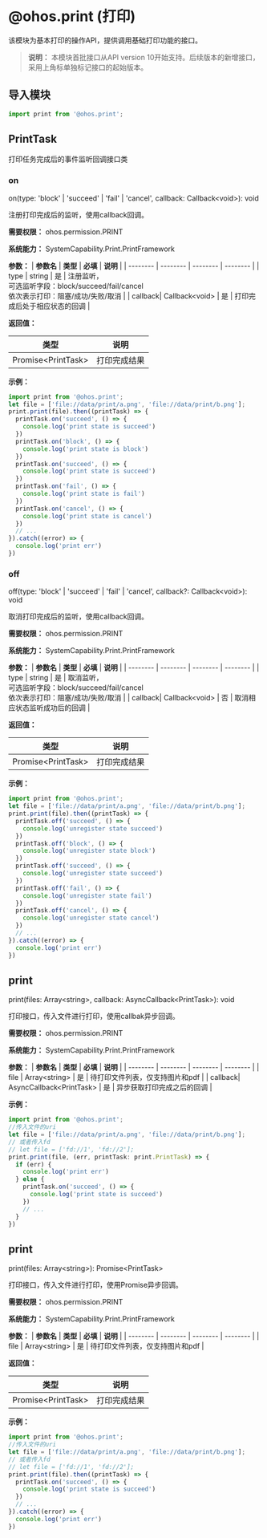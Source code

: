 # @ohos.print (打印)

该模块为基本打印的操作API，提供调用基础打印功能的接口。

> **说明：**
> 本模块首批接口从API version 10开始支持。后续版本的新增接口，采用上角标单独标记接口的起始版本。

## 导入模块

```js
import print from '@ohos.print';
```

## PrintTask

打印任务完成后的事件监听回调接口类

### on

on(type: 'block' | 'succeed' | 'fail' | 'cancel', callback: Callback&lt;void&gt;): void

注册打印完成后的监听，使用callback回调。

**需要权限：** ohos.permission.PRINT

**系统能力：** SystemCapability.Print.PrintFramework

**参数：**
| **参数名** | **类型** | **必填** | **说明** |
| -------- | -------- | -------- | -------- |
| type | string | 是 | 注册监听，<br/>可选监听字段：block/succeed/fail/cancel <br/>依次表示打印：阻塞/成功/失败/取消 |
| callback| Callback&lt;void&gt; | 是 | 打印完成后处于相应状态的回调 |

**返回值：**

  | **类型** | **说明** |
  | -------- | -------- |
  | Promise&lt;PrintTask&gt; | 打印完成结果 |

**示例：**

```js
import print from '@ohos.print';
let file = ['file://data/print/a.png', 'file://data/print/b.png'];
print.print(file).then((printTask) => {
  printTask.on('succeed', () => {
    console.log('print state is succeed')
  })
  printTask.on('block', () => {
    console.log('print state is block')
  })
  printTask.on('succeed', () => {
    console.log('print state is succeed')
  })
  printTask.on('fail', () => {
    console.log('print state is fail')
  })
  printTask.on('cancel', () => {
    console.log('print state is cancel')
  })
  // ...
}).catch((error) => {
  console.log('print err')
})
```

### off

off(type: 'block' | 'succeed' | 'fail' | 'cancel', callback?: Callback&lt;void&gt;): void

取消打印完成后的监听，使用callback回调。

**需要权限：** ohos.permission.PRINT

**系统能力：** SystemCapability.Print.PrintFramework

**参数：**
| **参数名** | **类型** | **必填** | **说明** |
| -------- | -------- | -------- | -------- |
| type | string | 是 | 取消监听，<br/>可选监听字段：block/succeed/fail/cancel <br/>依次表示打印：阻塞/成功/失败/取消 |
| callback| Callback&lt;void&gt; | 否 | 取消相应状态监听成功后的回调 |

**返回值：**

  | **类型** | **说明** |
  | -------- | -------- |
  | Promise&lt;PrintTask&gt; | 打印完成结果 |

**示例：**

```js
import print from '@ohos.print';
let file = ['file://data/print/a.png', 'file://data/print/b.png'];
print.print(file).then((printTask) => {
  printTask.off('succeed', () => {
    console.log('unregister state succeed')
  })
  printTask.off('block', () => {
    console.log('unregister state block')
  })
  printTask.off('succeed', () => {
    console.log('unregister state succeed')
  })
  printTask.off('fail', () => {
    console.log('unregister state fail')
  })
  printTask.off('cancel', () => {
    console.log('unregister state cancel')
  })
  // ...
}).catch((error) => {
  console.log('print err')
})
```

## print

print(files: Array&lt;string&gt;, callback: AsyncCallback&lt;PrintTask&gt;): void

打印接口，传入文件进行打印，使用callbak异步回调。

**需要权限：** ohos.permission.PRINT

**系统能力：** SystemCapability.Print.PrintFramework

**参数：**
| **参数名** | **类型** | **必填** | **说明** |
| -------- | -------- | -------- | -------- |
| file | Array&lt;string&gt; | 是 | 待打印文件列表，仅支持图片和pdf |
| callback| AsyncCallback&lt;PrintTask&gt; | 是 | 异步获取打印完成之后的回调 |

**示例：**

```js
import print from '@ohos.print';
//传入文件的uri
let file = ['file://data/print/a.png', 'file://data/print/b.png'];
// 或者传入fd
// let file = ['fd://1', 'fd://2'];
print.print(file, (err, printTask: print.PrintTask) => {
  if (err) {
    console.log('print err')
  } else {
    printTask.on('succeed', () => {
      console.log('print state is succeed')
    })
    // ...
  }
})
```

## print

print(files: Array&lt;string&gt;): Promise&lt;PrintTask&gt;

打印接口，传入文件进行打印，使用Promise异步回调。

**需要权限：** ohos.permission.PRINT

**系统能力：** SystemCapability.Print.PrintFramework

**参数：**
| **参数名** | **类型** | **必填** | **说明** |
| -------- | -------- | -------- | -------- |
| file | Array&lt;string&gt; | 是 | 待打印文件列表，仅支持图片和pdf |

**返回值：**

  | **类型** | **说明** |
  | -------- | -------- |
  | Promise&lt;PrintTask&gt; | 打印完成结果 |

**示例：**

```js
import print from '@ohos.print';
//传入文件的uri
let file = ['file://data/print/a.png', 'file://data/print/b.png'];
// 或者传入fd
// let file = ['fd://1', 'fd://2'];
print.print(file).then((printTask) => {
  printTask.on('succeed', () => {
    console.log('print state is succeed')
  })
  // ...
}).catch((error) => {
  console.log('print err')
})
```